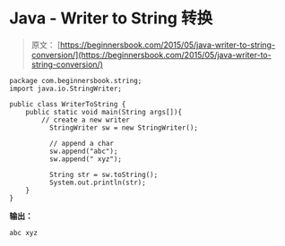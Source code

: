 # Java - Writer to String 转换

> 原文： [https://beginnersbook.com/2015/05/java-writer-to-string-conversion/](https://beginnersbook.com/2015/05/java-writer-to-string-conversion/)

```
package com.beginnersbook.string;
import java.io.StringWriter;

public class WriterToString {
    public static void main(String args[]){
        // create a new writer
          StringWriter sw = new StringWriter();

          // append a char       
          sw.append("abc");
          sw.append(" xyz");

          String str = sw.toString();
          System.out.println(str);
    }
}

```

**输出：**

```
abc xyz

```